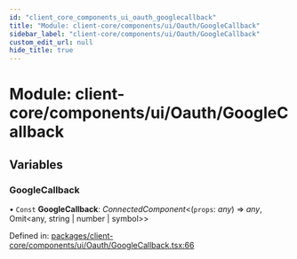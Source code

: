 ```yaml
---
id: "client_core_components_ui_oauth_googlecallback"
title: "Module: client-core/components/ui/Oauth/GoogleCallback"
sidebar_label: "client-core/components/ui/Oauth/GoogleCallback"
custom_edit_url: null
hide_title: true
---
```


# Module: client-core/components/ui/Oauth/GoogleCallback

## Variables

### GoogleCallback

• `Const` **GoogleCallback**: *ConnectedComponent*<(`props`: *any*) => *any*, Omit<any, string \| number \| symbol\>\>

Defined in: [packages/client-core/components/ui/Oauth/GoogleCallback.tsx:66](https://github.com/xr3ngine/xr3ngine/blob/5c3dcaef1/packages/client-core/components/ui/Oauth/GoogleCallback.tsx#L66)

